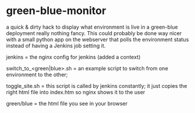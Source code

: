 # green-blue-monitor
a quick & dirty hack to display what environment is live in a green-blue deployment 
really nothing fancy. This could probably be done way nicer with a small python app on the webserver that polls the environment status instead of having a Jenkins job setting it.



jenkins = the nginx config for jenkins (added a context)

switch_to_<green|blue>.sh = an example script to switch from one environment to the other; 

toggle_site.sh = this script is called by jenkins constantly; it just copies the right html file into index.htm so nginx shows it to the user

green/blue = the html file you see in your browser
